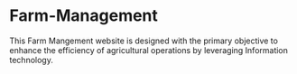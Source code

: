 # Farm-Management
This Farm Mangement website is designed with the primary objective to enhance the efficiency of agricultural operations by leveraging Information technology. 
